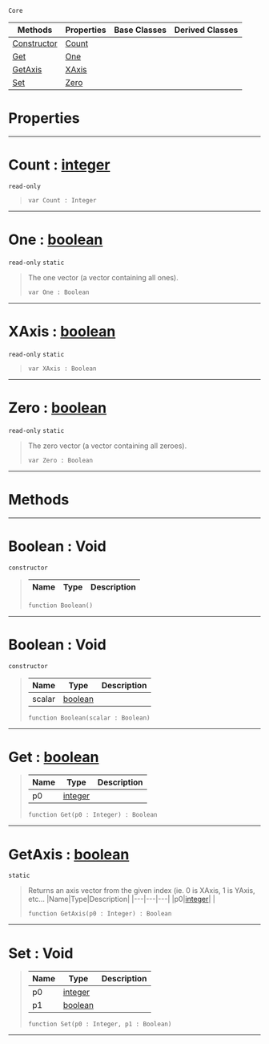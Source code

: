  `Core`

|Methods|Properties|Base Classes|Derived Classes|
|---|---|---|---|
|[ Constructor](https://github.com/ZilchEngine/ZilchDocs/blob/master/code_reference/nada_base_types/boolean.md#boolean-void)|[ Count](https://github.com/ZilchEngine/ZilchDocs/blob/master/code_reference/nada_base_types/boolean.md#count-zilch-engine-docume)| | |
|[ Get](https://github.com/ZilchEngine/ZilchDocs/blob/master/code_reference/nada_base_types/boolean.md#get-zilch-engine-document)|[ One](https://github.com/ZilchEngine/ZilchDocs/blob/master/code_reference/nada_base_types/boolean.md#one-zilch-engine-document)| | |
|[ GetAxis](https://github.com/ZilchEngine/ZilchDocs/blob/master/code_reference/nada_base_types/boolean.md#getaxis-zilch-engine-docu)|[ XAxis](https://github.com/ZilchEngine/ZilchDocs/blob/master/code_reference/nada_base_types/boolean.md#xaxis-zilch-engine-docume)| | |
|[ Set](https://github.com/ZilchEngine/ZilchDocs/blob/master/code_reference/nada_base_types/boolean.md#set-void)|[ Zero](https://github.com/ZilchEngine/ZilchDocs/blob/master/code_reference/nada_base_types/boolean.md#zilch-zilch-engine-documen)| | |


 #  Properties


---  
 #  Count : [integer](https://github.com/ZilchEngine/ZilchDocs/blob/master/code_reference/nada_base_types/integer.md)

 `read-only`

> 
> ``` lang=cpp, name=Nada
> var Count : Integer


---  
 #  One : [boolean](https://github.com/ZilchEngine/ZilchDocs/blob/master/code_reference/nada_base_types/boolean.md)

 `read-only` `static`

> The one vector (a vector containing all ones).
> ``` lang=cpp, name=Nada
> var One : Boolean


---  
 #  XAxis : [boolean](https://github.com/ZilchEngine/ZilchDocs/blob/master/code_reference/nada_base_types/boolean.md)

 `read-only` `static`

> 
> ``` lang=cpp, name=Nada
> var XAxis : Boolean


---  
 #  Zero : [boolean](https://github.com/ZilchEngine/ZilchDocs/blob/master/code_reference/nada_base_types/boolean.md)

 `read-only` `static`

> The zero vector (a vector containing all zeroes).
> ``` lang=cpp, name=Nada
> var Zero : Boolean


---  
 #  Methods


---  
 #  Boolean : Void

 `constructor`

> 
> |Name|Type|Description|
> |---|---|---|
> ``` lang=cpp, name=Nada
> function Boolean()
> ``` 


---  
 #  Boolean : Void

 `constructor`

> 
> |Name|Type|Description|
> |---|---|---|
> |scalar|[boolean](https://github.com/ZilchEngine/ZilchDocs/blob/master/code_reference/nada_base_types/boolean.md)| |
> ``` lang=cpp, name=Nada
> function Boolean(scalar : Boolean)
> ``` 


---  
 #  Get : [boolean](https://github.com/ZilchEngine/ZilchDocs/blob/master/code_reference/nada_base_types/boolean.md)

> 
> |Name|Type|Description|
> |---|---|---|
> |p0|[integer](https://github.com/ZilchEngine/ZilchDocs/blob/master/code_reference/nada_base_types/integer.md)| |
> ``` lang=cpp, name=Nada
> function Get(p0 : Integer) : Boolean
> ``` 


---  
 #  GetAxis : [boolean](https://github.com/ZilchEngine/ZilchDocs/blob/master/code_reference/nada_base_types/boolean.md)

 `static`

> Returns an axis vector from the given index (ie. 0 is XAxis, 1 is YAxis, etc...
> |Name|Type|Description|
> |---|---|---|
> |p0|[integer](https://github.com/ZilchEngine/ZilchDocs/blob/master/code_reference/nada_base_types/integer.md)| |
> ``` lang=cpp, name=Nada
> function GetAxis(p0 : Integer) : Boolean
> ``` 


---  
 #  Set : Void

> 
> |Name|Type|Description|
> |---|---|---|
> |p0|[integer](https://github.com/ZilchEngine/ZilchDocs/blob/master/code_reference/nada_base_types/integer.md)| |
> |p1|[boolean](https://github.com/ZilchEngine/ZilchDocs/blob/master/code_reference/nada_base_types/boolean.md)| |
> ``` lang=cpp, name=Nada
> function Set(p0 : Integer, p1 : Boolean)
> ``` 


---  
 

 